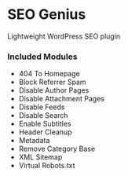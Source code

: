 # SEO Genius

Lightweight WordPress SEO plugin

### Included Modules

- 404 To Homepage
- Block Referrer Spam
- Disable Author Pages
- Disable Attachment Pages
- Disable Feeds
- Disable Search
- Enable Subtitles
- Header Cleanup
- Metadata
- Remove Category Base
- XML Sitemap
- Virtual Robots.txt
